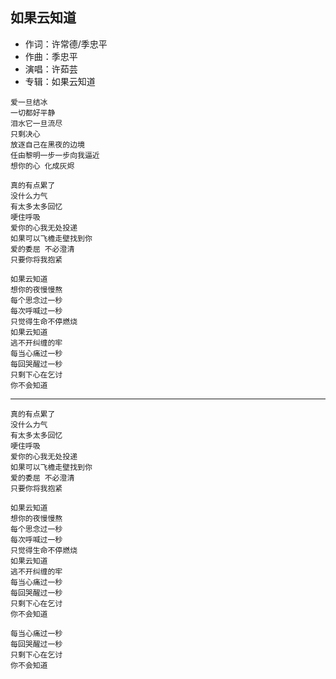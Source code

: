 ## 如果云知道

* 作词：许常德/季忠平
* 作曲：季忠平
* 演唱：许茹芸
* 专辑：如果云知道

```
爱一旦结冰
一切都好平静
泪水它一旦流尽
只剩决心
放逐自己在黑夜的边境
任由黎明一步一步向我逼近
想你的心 化成灰烬

真的有点累了
没什么力气
有太多太多回忆
哽住呼吸
爱你的心我无处投递
如果可以飞檐走壁找到你
爱的委屈 不必澄清
只要你将我抱紧

如果云知道
想你的夜慢慢熬
每个思念过一秒
每次呼喊过一秒
只觉得生命不停燃烧
如果云知道
逃不开纠缠的牢
每当心痛过一秒
每回哭醒过一秒
只剩下心在乞讨
你不会知道
```

---

```
真的有点累了
没什么力气
有太多太多回忆
哽住呼吸
爱你的心我无处投递
如果可以飞檐走壁找到你
爱的委屈 不必澄清
只要你将我抱紧

如果云知道
想你的夜慢慢熬
每个思念过一秒
每次呼喊过一秒
只觉得生命不停燃烧
如果云知道
逃不开纠缠的牢
每当心痛过一秒
每回哭醒过一秒
只剩下心在乞讨
你不会知道

每当心痛过一秒
每回哭醒过一秒
只剩下心在乞讨
你不会知道
```
